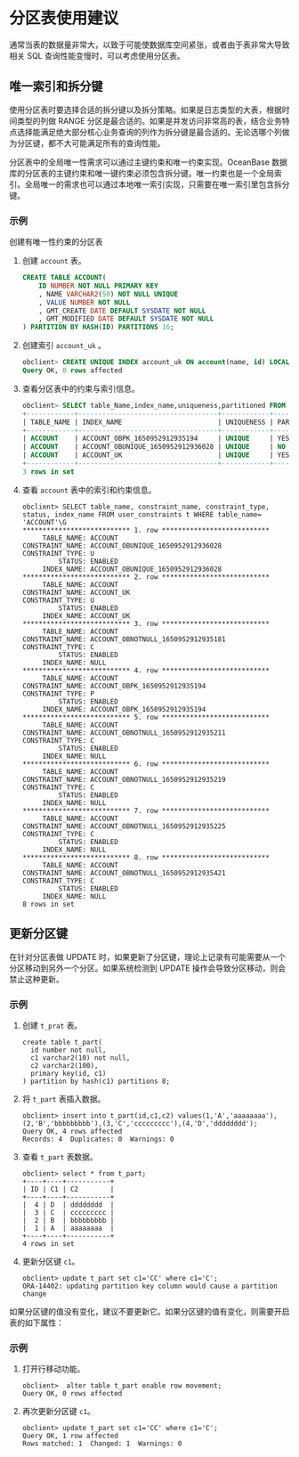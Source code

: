 分区表使用建议 
============================

通常当表的数据量非常大，以致于可能使数据库空间紧张，或者由于表非常大导致相关 SQL 查询性能变慢时，可以考虑使用分区表。

唯一索引和拆分键 
-----------------------------

使用分区表时要选择合适的拆分键以及拆分策略。如果是日志类型的大表，根据时间类型的列做 RANGE 分区是最合适的。如果是并发访问非常高的表，结合业务特点选择能满足绝大部分核心业务查询的列作为拆分键是最合适的。无论选哪个列做为分区键，都不大可能满足所有的查询性能。

分区表中的全局唯一性需求可以通过主键约束和唯一约束实现。OceanBase 数据库的分区表的主键约束和唯一键约束必须包含拆分键。唯一约束也是一个全局索引。全局唯一的需求也可以通过本地唯一索引实现，只需要在唯一索引里包含拆分键。

### 示例 

创建有唯一性约束的分区表

1. 创建 `account` 表。

   ```sql
   CREATE TABLE ACCOUNT(
       ID NUMBER NOT NULL PRIMARY KEY
       , NAME VARCHAR2(50) NOT NULL UNIQUE 
       , VALUE NUMBER NOT NULL
       , GMT_CREATE DATE DEFAULT SYSDATE NOT NULL 
       , GMT_MODIFIED DATE DEFAULT SYSDATE NOT NULL  
   ) PARTITION BY HASH(ID) PARTITIONS 16;
   ```

   

2. 创建索引 `account_uk` 。

   ```sql
   obclient> CREATE UNIQUE INDEX account_uk ON account(name, id) LOCAL ;
   Query OK, 0 rows affected
   ```

   

3. 查看分区表中的约束与索引信息。

   ```sql
   obclient> SELECT table_Name,index_name,uniqueness,partitioned FROM user_Indexes WHERE table_name= 'ACCOUNT';
   +------------+-----------------------------------+------------+-------------+
   | TABLE_NAME | INDEX_NAME                        | UNIQUENESS | PARTITIONED |
   +------------+-----------------------------------+------------+-------------+
   | ACCOUNT    | ACCOUNT_OBPK_1650952912935194     | UNIQUE     | YES         |
   | ACCOUNT    | ACCOUNT_OBUNIQUE_1650952912936028 | UNIQUE     | NO          |
   | ACCOUNT    | ACCOUNT_UK                        | UNIQUE     | YES         |
   +------------+-----------------------------------+------------+-------------+
   3 rows in set
   ```

   

4. 查看 `account` 表中的索引和约束信息。

   ```unknow
   obclient> SELECT table_name, constraint_name, constraint_type, status, index_name FROM user_constraints t WHERE table_name= 'ACCOUNT'\G
   *************************** 1. row ***************************
        TABLE_NAME: ACCOUNT
   CONSTRAINT_NAME: ACCOUNT_OBUNIQUE_1650952912936028
   CONSTRAINT_TYPE: U
            STATUS: ENABLED
        INDEX_NAME: ACCOUNT_OBUNIQUE_1650952912936028
   *************************** 2. row ***************************
        TABLE_NAME: ACCOUNT
   CONSTRAINT_NAME: ACCOUNT_UK
   CONSTRAINT_TYPE: U
            STATUS: ENABLED
        INDEX_NAME: ACCOUNT_UK
   *************************** 3. row ***************************
        TABLE_NAME: ACCOUNT
   CONSTRAINT_NAME: ACCOUNT_OBNOTNULL_1650952912935181
   CONSTRAINT_TYPE: C
            STATUS: ENABLED
        INDEX_NAME: NULL
   *************************** 4. row ***************************
        TABLE_NAME: ACCOUNT
   CONSTRAINT_NAME: ACCOUNT_OBPK_1650952912935194
   CONSTRAINT_TYPE: P
            STATUS: ENABLED
        INDEX_NAME: ACCOUNT_OBPK_1650952912935194
   *************************** 5. row ***************************
        TABLE_NAME: ACCOUNT
   CONSTRAINT_NAME: ACCOUNT_OBNOTNULL_1650952912935211
   CONSTRAINT_TYPE: C
            STATUS: ENABLED
        INDEX_NAME: NULL
   *************************** 6. row ***************************
        TABLE_NAME: ACCOUNT
   CONSTRAINT_NAME: ACCOUNT_OBNOTNULL_1650952912935219
   CONSTRAINT_TYPE: C
            STATUS: ENABLED
        INDEX_NAME: NULL
   *************************** 7. row ***************************
        TABLE_NAME: ACCOUNT
   CONSTRAINT_NAME: ACCOUNT_OBNOTNULL_1650952912935225
   CONSTRAINT_TYPE: C
            STATUS: ENABLED
        INDEX_NAME: NULL
   *************************** 8. row ***************************
        TABLE_NAME: ACCOUNT
   CONSTRAINT_NAME: ACCOUNT_OBNOTNULL_1650952912935421
   CONSTRAINT_TYPE: C
            STATUS: ENABLED
        INDEX_NAME: NULL
   8 rows in set
   ```

   




更新分区键 
--------------------------

在针对分区表做 UPDATE 时，如果更新了分区键，理论上记录有可能需要从一个分区移动到另外一个分区。如果系统检测到 UPDATE 操作会导致分区移动，则会禁止这种更新。

### 示例 

1. 创建 `t_prat` 表。

   ```unknow
   create table t_part(
     id number not null,
     c1 varchar2(10) not null,
     c2 varchar2(100),
     primary key(id, c1)
   ) partition by hash(c1) partitions 8;
   ```

   

2. 将 `t_part` 表插入数据。

   ```unknow
   obclient> insert into t_part(id,c1,c2) values(1,'A','aaaaaaaa'),(2,'B','bbbbbbbbb'),(3,'C','ccccccccc'),(4,'D','dddddddd');
   Query OK, 4 rows affected
   Records: 4  Duplicates: 0  Warnings: 0
   ```

   

3. 查看 `t_part` 表数据。

   ```unknow
   obclient> select * from t_part;
   +----+----+-----------+
   | ID | C1 | C2        |
   +----+----+-----------+
   |  4 | D  | dddddddd  |
   |  3 | C  | ccccccccc |
   |  2 | B  | bbbbbbbbb |
   |  1 | A  | aaaaaaaa  |
   +----+----+-----------+
   4 rows in set
   ```

   

4. 更新分区键 `c1`。

   ```unknow
   obclient> update t_part set c1='CC' where c1='C';
   ORA-14402: updating partition key column would cause a partition change
   ```

   




如果分区键的值没有变化，建议不要更新它。如果分区键的值有变化，则需要开启表的如下属性：

### 示例 

1. 打开行移动功能。

   ```unknow
   obclient>  alter table t_part enable row movement;
   Query OK, 0 rows affected
   ```

   

2. 再次更新分区键 `c1`。

   ```unknow
   obclient> update t_part set c1='CC' where c1='C';
   Query OK, 1 row affected
   Rows matched: 1  Changed: 1  Warnings: 0
   ```

   














